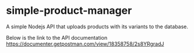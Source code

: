# simple-product-manager
A simple Nodejs API that uploads products with its variants to the database.

Below is the link to the API documentation
https://documenter.getpostman.com/view/18358758/2s8YRgradJ
